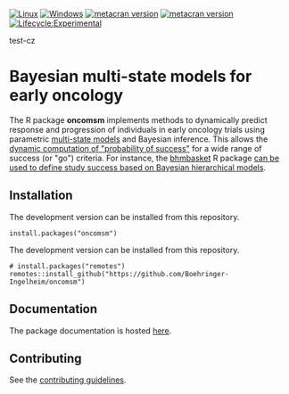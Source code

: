 <!-- badges: start -->
[![Linux](https://github.com/Boehringer-Ingelheim/oncomsm/actions/workflows/linux.yml/badge.svg?branch=main)](https://github.com/Boehringer-Ingelheim/oncomsm/actions/workflows/linux.yml)
[![Windows](https://github.com/Boehringer-Ingelheim/oncomsm/actions/workflows/windows.yml/badge.svg?branch=main)](https://github.com/Boehringer-Ingelheim/oncomsm/actions/workflows/windows.yml)
[![metacran version](https://www.r-pkg.org/badges/version-last-release/oncomsm)](https://cran.r-project.org/package=oncomsm)
[![metacran version](https://cranlogs.r-pkg.org/badges/grand-total/oncomsm)](https://cran.r-project.org/package=oncomsm)
[![Lifecycle:Experimental](https://img.shields.io/badge/Lifecycle-Experimental-339999)](https://github.com/Boehringer-Ingelheim/oncomsm)
<!-- badges: end -->

test-cz

# Bayesian multi-state models for early oncology

The R package **oncomsm** implements methods to dynamically predict response 
and progression of individuals in early oncology trials using parametric
[multi-state models](https://boehringer-ingelheim.github.io/oncomsm/articles/oncomsm.html) and Bayesian inference. 
This allows the [dynamic computation of "probability of success"](https://boehringer-ingelheim.github.io/oncomsm/articles/web_only/application-to-probability-of-success.html) for a wide 
range of success (or "go") criteria. 
For instance, the [bhmbasket](https://cran.r-project.org/package=bhmbasket) R package [can be used to define study success based on Bayesian hierarchical models](https://boehringer-ingelheim.github.io/oncomsm/articles/bhmbasket-integration.html).


## Installation

The development version can be installed from this repository.

```{r}
install.packages("oncomsm")
```


The development version can be installed from this repository.

```{r}
# install.packages("remotes")
remotes::install_github("https://github.com/Boehringer-Ingelheim/oncomsm")
```


## Documentation

The package documentation is hosted [here](https://boehringer-ingelheim.github.io/oncomsm/).


## Contributing

See the [contributing guidelines](https://boehringer-ingelheim.github.io/oncomsm/CONTRIBUTING.html).

